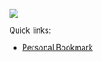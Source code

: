 ![](https://web.archive.org/web/20091027141220/http://www.geocities.com/felinicultura/cat.gif)

Quick links:
- [Personal Bookmark](https://github.com/brainwo?tab=stars)
